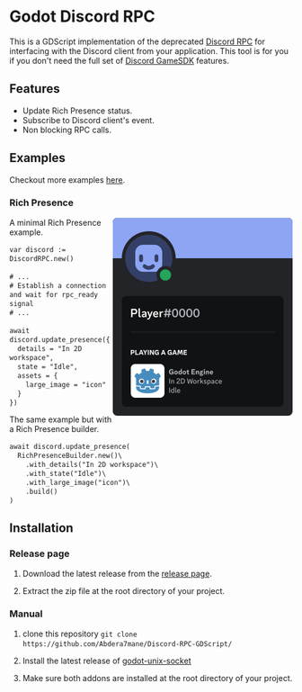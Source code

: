 # Godot Discord RPC

This is a GDScript implementation of the deprecated [Discord RPC][discord-rpc]
for interfacing with the Discord client from your application. This tool is for
you if you don't need the full set of [Discord GameSDK][discord-game-sdk] features.

## Features
- Update Rich Presence status.
- Subscribe to Discord client's event.
- Non blocking RPC calls.

## Examples

Checkout more examples [here](examples/).  

### Rich Presence

<img align="right" src="assets/rich-presence.png">

A minimal Rich Presence example.

```gdscript
var discord := DiscordRPC.new()

# ...
# Establish a connection and wait for rpc_ready signal
# ...

await discord.update_presence({
  details = "In 2D workspace",
  state = "Idle",
  assets = {
    large_image = "icon"
  }
})
```

The same example but with a Rich Presence builder.

```gdscript
await discord.update_presence(
  RichPresenceBuilder.new()\
    .with_details("In 2D workspace")\
    .with_state("Idle")\
    .with_large_image("icon")\
    .build()
)
```

## Installation

### Release page

1. Download the latest release from the [release page][release-page].

2. Extract the zip file at the root directory of your project.

### Manual

1. clone this repository `git clone https://github.com/Abdera7mane/Discord-RPC-GDScript/`

2. Install the latest release of [godot-unix-socket][godot-unix-socket]

3. Make sure both addons are installed at the root directory of your project.

[discord-rpc]: https://github.com/discord/discord-rpc/
[discord-game-sdk]: https://discord.com/developers/docs/game-sdk/sdk-starter-guide 
[release-page]: https://github.com/Abdera7mane/Discord-RPC-GDScript/releases
[godot-unix-socket]: https://github.com/Abdera7mane/Godot-UnixSocket/
